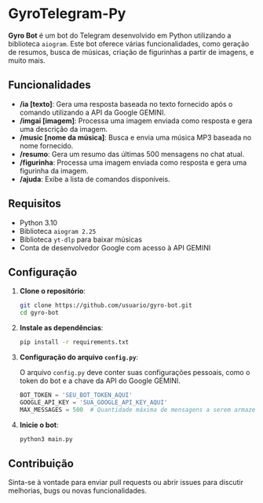 # GyroTelegram-Py
 
**Gyro Bot** é um bot do Telegram desenvolvido em Python utilizando a biblioteca `aiogram`. Este bot oferece várias funcionalidades, como geração de resumos, busca de músicas, criação de figurinhas a partir de imagens, e muito mais.

## Funcionalidades

- **/ia [texto]**: Gera uma resposta baseada no texto fornecido após o comando utilizando a API da Google GEMINI.
- **/imgai [imagem]**: Processa uma imagem enviada como resposta e gera uma descrição da imagem.
- **/music [nome da música]**: Busca e envia uma música MP3 baseada no nome fornecido.
- **/resumo**: Gera um resumo das últimas 500 mensagens no chat atual.
- **/figurinha**: Processa uma imagem enviada como resposta e gera uma figurinha da imagem.
- **/ajuda**: Exibe a lista de comandos disponíveis.

## Requisitos

- Python 3.10
- Biblioteca `aiogram 2.25`
- Biblioteca `yt-dlp` para baixar músicas
- Conta de desenvolvedor Google com acesso à API GEMINI

## Configuração

1. **Clone o repositório**:

    ```bash
    git clone https://github.com/usuario/gyro-bot.git
    cd gyro-bot
    ```

2. **Instale as dependências**:

    ```bash
    pip install -r requirements.txt
    ```

3. **Configuração do arquivo `config.py`**:

    O arquivo `config.py` deve conter suas configurações pessoais, como o token do bot e a chave da API do Google GEMINI.

    ```python
    BOT_TOKEN = 'SEU_BOT_TOKEN_AQUI'
    GOOGLE_API_KEY = 'SUA_GOOGLE_API_KEY_AQUI'
    MAX_MESSAGES = 500  # Quantidade máxima de mensagens a serem armazenadas para o comando de resumo
    ```

4. **Inicie o bot**:

    ```bash
    python3 main.py
    ```

## Contribuição

Sinta-se à vontade para enviar pull requests ou abrir issues para discutir melhorias, bugs ou novas funcionalidades.
